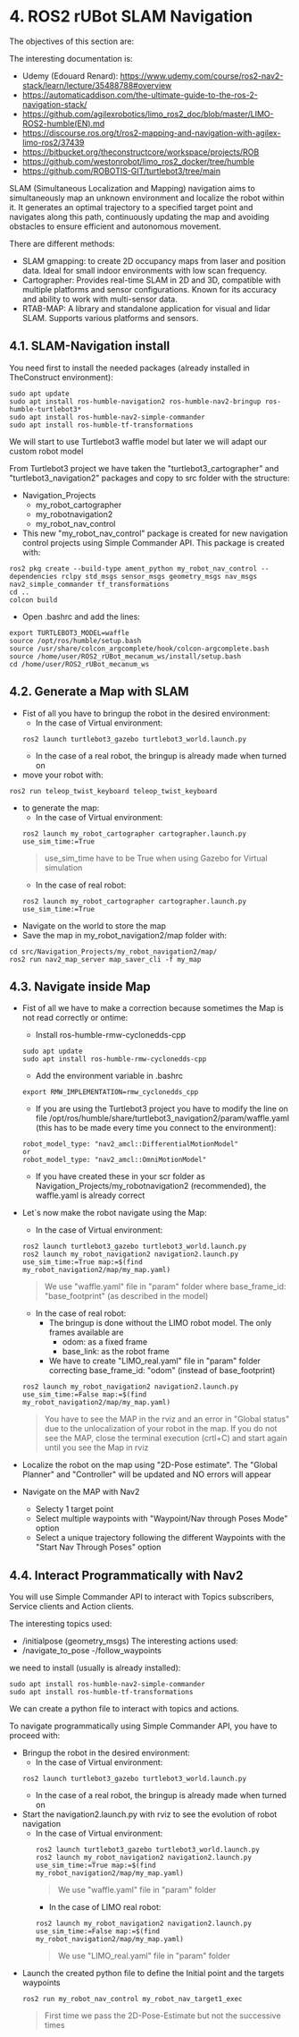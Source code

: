 # **4. ROS2 rUBot SLAM Navigation**

The objectives of this section are:

The interesting documentation is:
- Udemy (Edouard Renard): https://www.udemy.com/course/ros2-nav2-stack/learn/lecture/35488788#overview
- https://automaticaddison.com/the-ultimate-guide-to-the-ros-2-navigation-stack/
- https://github.com/agilexrobotics/limo_ros2_doc/blob/master/LIMO-ROS2-humble(EN).md
- https://discourse.ros.org/t/ros2-mapping-and-navigation-with-agilex-limo-ros2/37439
- https://bitbucket.org/theconstructcore/workspace/projects/ROB
- https://github.com/westonrobot/limo_ros2_docker/tree/humble
- https://github.com/ROBOTIS-GIT/turtlebot3/tree/main

SLAM (Simultaneous Localization and Mapping) navigation aims to simultaneously map an unknown environment and localize the robot within it. It generates an optimal trajectory to a specified target point and navigates along this path, continuously updating the map and avoiding obstacles to ensure efficient and autonomous movement.

There are different methods:
- SLAM gmapping: to create 2D occupancy maps from laser and position data. Ideal for small indoor environments with low scan frequency.
- Cartographer: Provides real-time SLAM in 2D and 3D, compatible with multiple platforms and sensor configurations. Known for its accuracy and ability to work with multi-sensor data.
- RTAB-MAP: A library and standalone application for visual and lidar SLAM. Supports various platforms and sensors.

## **4.1. SLAM-Navigation install**

You need first to install the needed packages (already installed in TheConstruct environment):
```shell
sudo apt update
sudo apt install ros-humble-navigation2 ros-humble-nav2-bringup ros-humble-turtlebot3*
sudo apt install ros-humble-nav2-simple-commander
sudo apt install ros-humble-tf-transformations
```
We will start to use Turtlebot3 waffle model but later we will adapt our custom robot model

From Turtlebot3 project we have taken the "turtlebot3_cartographer" and "turtlebot3_navigation2" packages and copy to src folder with the structure:
- Navigation_Projects
    - my_robot_cartographer
    - my_robotnavigation2
    - my_robot_nav_control
- This new "my_robot_nav_control" package is created for new navigation control projects using Simple Commander API. This package is created with:
````shell
ros2 pkg create --build-type ament_python my_robot_nav_control --dependencies rclpy std_msgs sensor_msgs geometry_msgs nav_msgs nav2_simple_commander tf_transformations
cd ..
colcon build
````

- Open .bashrc and add the lines:
````shell
export TURTLEBOT3_MODEL=waffle
source /opt/ros/humble/setup.bash
source /usr/share/colcon_argcomplete/hook/colcon-argcomplete.bash
source /home/user/ROS2_rUBot_mecanum_ws/install/setup.bash
cd /home/user/ROS2_rUBot_mecanum_ws
````

## **4.2. Generate a Map with SLAM**

- Fist of all you have to bringup the robot in the desired environment:
    - In the case of Virtual environment:
    ````shell
    ros2 launch turtlebot3_gazebo turtlebot3_world.launch.py
    ````
    - In the case of a real robot, the bringup is already made when turned on
- move your robot with:
````shell
ros2 run teleop_twist_keyboard teleop_twist_keyboard
````
- to generate the map:
    - In the case of Virtual environment:
    ````shell
    ros2 launch my_robot_cartographer cartographer.launch.py use_sim_time:=True
    ````
    >use_sim_time have to be True when using Gazebo for Virtual simulation
    - In the case of real robot:
    ````shell
    ros2 launch my_robot_cartographer cartographer.launch.py use_sim_time:=True
    ````
- Navigate on the world to store the map
- Save the map in my_robot_navigation2/map folder with:
````shell
cd src/Navigation_Projects/my_robot_navigation2/map/
ros2 run nav2_map_server map_saver_cli -f my_map
````

## **4.3. Navigate inside Map**

- Fist of all we have to make a correction because sometimes the Map is not read correctly or ontime:
    - Install ros-humble-rmw-cyclonedds-cpp
    ````shell
    sudo apt update
    sudo apt install ros-humble-rmw-cyclonedds-cpp
    ````
    - Add the environment variable in .bashrc
    ````shell
    export RMW_IMPLEMENTATION=rmw_cyclonedds_cpp
    ````
    - If you are using the Turtlebot3 project you have to modify the line on file /opt/ros/humble/share/turtlebot3_navigation2/param/waffle.yaml (this has to be made every time you connect to the environment):
    ````shell
    robot_model_type: "nav2_amcl::DifferentialMotionModel"
    or
    robot_model_type: "nav2_amcl::OmniMotionModel"
    ````
    - If you have created these in your scr folder as Navigation_Projects/my_robotnavigation2 (recommended), the waffle.yaml is already correct

- Let`s now make the robot navigate using the Map:
    - In the case of Virtual environment:
    ````shell
    ros2 launch turtlebot3_gazebo turtlebot3_world.launch.py
    ros2 launch my_robot_navigation2 navigation2.launch.py use_sim_time:=True map:=$(find my_robot_navigation2/map/my_map.yaml)
    ````
    >We use "waffle.yaml" file in "param" folder where base_frame_id: "base_footprint" (as described in the model)
    - In the case of real robot:
        - The bringup is done without the LIMO robot model. The only frames available are
            - odom: as a fixed frame
            - base_link: as the robot frame
        - We have to create "LIMO_real.yaml" file in "param" folder correcting base_frame_id: "odom" (instead of base_footprint)
    ````shell
    ros2 launch my_robot_navigation2 navigation2.launch.py use_sim_time:=False map:=$(find my_robot_navigation2/map/my_map.yaml)
    ````
    > You have to see the MAP in the rviz and an error in "Global status" due to the unlocalization of your robot in the map. If you do not see the MAP, close the terminal execution (crtl+C) and start again until you see the Map in rviz
- Localize the robot on the map using "2D-Pose estimate". The "Global Planner" and "Controller" will be updated and NO errors will appear
- Navigate on the MAP with Nav2
    - Selecty 1 target point
    - Select multiple waypoints with "Waypoint/Nav through Poses Mode" option
    - Select a unique trajectory following the different Waypoints with the "Start Nav Through Poses" option

## **4.4. Interact Programmatically with Nav2**

You will use Simple Commander API to interact with Topics subscribers, Service clients and Action clients.

The interesting topics used:
- /initialpose (geometry_msgs)
The interesting actions used:
- /navigate_to_pose
-/follow_waypoints

we need to install (usually is already installed):
````shell
sudo apt install ros-humble-nav2-simple-commander
sudo apt install ros-humble-tf-transformations
````
We can create a python file to interact with topics and actions.

To navigate programmatically using Simple Commander API, you have to proceed with:
- Bringup the robot in the desired environment:
    - In the case of Virtual environment:
    ````shell
    ros2 launch turtlebot3_gazebo turtlebot3_world.launch.py
    ````
    - In the case of a real robot, the bringup is already made when turned on
- Start the navigation2.launch.py with rviz to see the evolution of robot navigation
    - In the case of Virtual environment:
        ````shell
        ros2 launch turtlebot3_gazebo turtlebot3_world.launch.py
        ros2 launch my_robot_navigation2 navigation2.launch.py use_sim_time:=True map:=$(find my_robot_navigation2/map/my_map.yaml)
        ````
        >We use "waffle.yaml" file in "param" folder 
        - In the case of LIMO real robot:
        ````shell
        ros2 launch my_robot_navigation2 navigation2.launch.py use_sim_time:=False map:=$(find my_robot_navigation2/map/my_map.yaml)
        ````
        >We use "LIMO_real.yaml" file in "param" folder 
- Launch the created python file to define the Initial point and the targets waypoints
    ````shell
    ros2 run my_robot_nav_control my_robot_nav_target1_exec
    ````
    >First time we pass the 2D-Pose-Estimate but not the successive times
